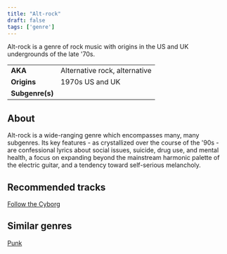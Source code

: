 ```yaml
---
title: "Alt-rock"
draft: false
tags: ['genre']
---
```


Alt-rock is a genre of rock music with origins in the US and UK undergrounds of the late '70s.

|                  |                                  |
| ---------------- | -------------------------------- |
| **AKA**          | Alternative rock, alternative    |
| **Origins**      | 1970s US and UK                  |
| **Subgenre(s)**  |                                  |

## About
Alt-rock is a wide-ranging genre which encompasses many, many subgenres. Its key features - as crystallized over the course of the '90s - are confessional lyrics about social issues, suicide, drug use, and mental health, a focus on expanding beyond the mainstream harmonic palette of the electric guitar, and a tendency toward self-serious melancholy.

## Recommended tracks
[Follow the Cyborg](tracks/Miss%20Grit/Follow%20the%20Cyborg.md)

## Similar genres
[Punk](genres/Punk.md)